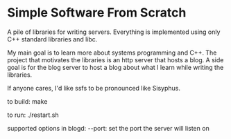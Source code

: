 Simple Software From Scratch
=====

A pile of libraries for writing servers. Everything is implemented using only C++ standard libraries and libc.

My main goal is to learn more about systems programming and C++. The project that motivates the libraries is an http server that hosts a blog. A side goal is for the blog server to host a blog about what I learn while writing the libraries.

If anyone cares, I'd like ssfs to be pronounced like Sisyphus.

to build:
make

to run:
./restart.sh

supported options in blogd:
--port: set the port the server will listen on
